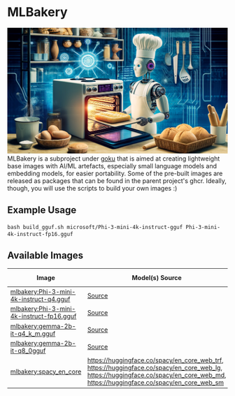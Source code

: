 # MLBakery
![MLBakery](assets/mlbakery.webp)
MLBakery is a subproject under [goku](../../README.md) that is aimed at creating lightweight base images with AI/ML artefacts, especially small language models and embedding models, for easier portability. Some of the pre-built images are released as packages that can be found in the parent project's ghcr. Ideally, though, you will use the scripts to build your own images :)

## Example Usage
```
bash build_gguf.sh microsoft/Phi-3-mini-4k-instruct-gguf Phi-3-mini-4k-instruct-fp16.gguf
```

## Available Images

| Image                                | Model(s) Source             | Image Size |
|---------------------------------------|--------------------------|------------|
| [mlbakery:Phi-3-mini-4k-instruct-q4.gguf](https://github.com/aishwaryaprabhat/goku/pkgs/container/mlbakery/215241701?tag=Phi-3-mini-4k-instruct-q4.gguf)   | [Source](https://huggingface.co/microsoft/Phi-3-mini-4k-instruct-gguf/tree/main)              | 2.83GB     |
| [mlbakery:Phi-3-mini-4k-instruct-fp16.gguf](https://github.com/aishwaryaprabhat/goku/pkgs/container/mlbakery/215238297?tag=Phi-3-mini-4k-instruct-fp16.gguf)   | [Source](https://huggingface.co/microsoft/Phi-3-mini-4k-instruct-gguf/tree/main)              | 8.08GB   |
| [mlbakery:gemma-2b-it-q4_k_m.gguf](https://github.com/aishwaryaprabhat/goku/pkgs/container/mlbakery/215226227?tag=gemma-2b-it-q4_k_m.gguf)     | [Source](https://huggingface.co/lmstudio-ai/gemma-2b-it-GGUF/tree/main)         | 1.93GB     |
| [mlbakery:gemma-2b-it-q8_0gguf](https://github.com/aishwaryaprabhat/goku/pkgs/container/mlbakery/215224594?tag=gemma-2b-it-q8_0.gguf)     | [Source](https://huggingface.co/lmstudio-ai/gemma-2b-it-GGUF/tree/main)         | 3.1GB     |
| [mlbakery:spacy_en_core](https://github.com/aishwaryaprabhat/goku/pkgs/container/mlbakery/237822329?tag=spacy_en_core) | https://huggingface.co/spacy/en_core_web_trf, https://huggingface.co/spacy/en_core_web_lg, https://huggingface.co/spacy/en_core_web_md, https://huggingface.co/spacy/en_core_web_sm | 2.93GB
